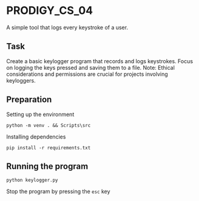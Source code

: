 # PRODIGY_CS_04
A simple tool that logs every keystroke of a user.

## Task
Create a basic keylogger program that records and logs keystrokes. Focus on logging the keys pressed and saving them to a file. Note: Ethical considerations and permissions are crucial for projects involving keyloggers.

## Preparation
Setting up the environment
```
python -m venv . && Scripts\src
```

Installing dependencies
```
pip install -r requirements.txt
```

## Running the program
```
python keylogger.py
```

Stop the program by pressing the `esc` key